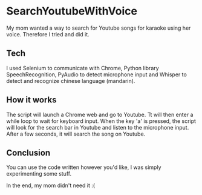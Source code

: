 # SearchYoutubeWithVoice

My mom wanted a way to search for Youtube songs for karaoke using her voice. Therefore I tried and did it.

## Tech

I used Selenium to communicate with Chrome, Python library SpeechRecognition, PyAudio to detect microphone input and Whisper to detect and recognize chinese language (mandarin).

## How it works

The script will launch a Chrome web and go to Youtube. Tt will then enter a while loop to wait for keyboard input. When the key 'a' is pressed, the script will look for the search bar in Youtube and listen to the microphone input. After a few seconds, it will search the song on Youtube.

## Conclusion

You can use the code written however you'd like, I was simply experimenting some stuff.

In the end, my mom didn't need it :(
